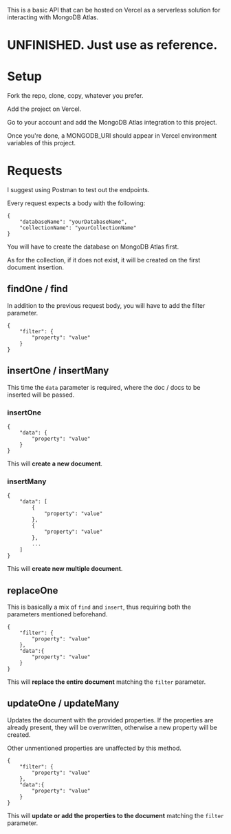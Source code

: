 This is a basic API that can be hosted on Vercel as a serverless solution for interacting with MongoDB Atlas.

# UNFINISHED. Just use as reference.

# Setup

Fork the repo, clone, copy, whatever you prefer.

Add the project on Vercel.

Go to your account and add the MongoDB Atlas integration to this project.

Once you're done, a MONGODB_URI should appear in Vercel environment variables of this project.

# Requests

I suggest using Postman to test out the endpoints.

Every request expects a body with the following:

```
{
	"databaseName": "yourDatabaseName",
	"collectionName": "yourCollectionName"
}
```

You will have to create the database on MongoDB Atlas first.

As for the collection, if it does not exist, it will be created on the first document insertion.

## findOne / find

In addition to the previous request body, you will have to add the filter parameter.

```
{
	"filter": {
		"property": "value"
	}
}
```

## insertOne / insertMany

This time the `data` parameter is required, where the doc / docs to be inserted will be passed.

### insertOne

```
{
	"data": {
		"property": "value"
	}
}
```

This will **create a new document**.

### insertMany

```
{
	"data": [
		{
			"property": "value"
		},
		{
			"property": "value"
		},
		...
	]
}
```

This will **create new multiple document**.

## replaceOne

This is basically a mix of `find` and `insert`, thus requiring both the parameters mentioned beforehand.

```
{
	"filter": {
		"property": "value"
	},
	"data":{
		"property": "value"
	}
}
```

This will **replace the entire document** matching the `filter` parameter.

## updateOne / updateMany

Updates the document with the provided properties. If the properties are already present, they will be overwritten, otherwise a new property will be created.

Other unmentioned properties are unaffected by this method.

```
{
	"filter": {
		"property": "value"
	},
	"data":{
		"property": "value"
	}
}
```

This will **update or add the properties to the document** matching the `filter` parameter.
